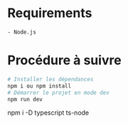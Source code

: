 # Requirements
    - Node.js

# Procédure à suivre 
```sh
# Installer les dépendances
npm i ou npm install
# Démarrer le projet en mode dev
npm run dev
```

npm i -D typescript ts-node